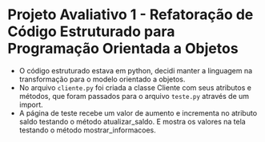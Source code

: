 # Projeto Avaliativo 1 - Refatoração de Código Estruturado para Programação Orientada a Objetos

- O código estruturado estava em python, decidi manter a linguagem na transformação para o modelo orientado a objetos.
- No arquivo `cliente.py` foi criada a classe Cliente com seus atributos e métodos, que foram passados para o arquivo `teste.py` através de um import.
- A página de teste recebe um valor de aumento e incrementa no atributo saldo testando o método atualizar_saldo. E mostra os valores na tela testando o método mostrar_informacoes.
